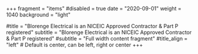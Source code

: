 +++
fragment = "items"
#disabled = true
date = "2020-09-01"
weight = 1040
background = "light"

#title = "Blorenge Electrical is an NICEIC Approved Contractor & Part P registered"
subtitle = "Blorenge Electrical is an NICEIC Approved Contractor & Part P registered"
#subtitle = "Full width content fragment"
#title_align = "left" # Default is center, can be left, right or center
+++
